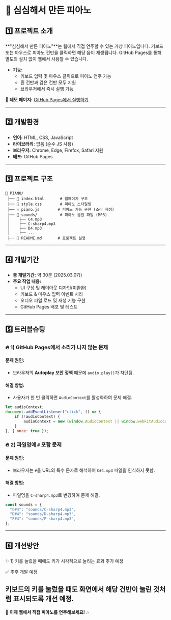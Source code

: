 # 🎹 심심해서 만든 피아노

## 1️⃣ 프로젝트 소개
**"심심해서 만든 피아노"**는 웹에서 직접 연주할 수 있는 가상 피아노입니다.
키보드 또는 마우스로 피아노 건반을 클릭하면 해당 음이 재생됩니다.
GitHub Pages를 통해 별도의 설치 없이 웹에서 사용할 수 있습니다.

- **기능:**
  - 키보드 입력 및 마우스 클릭으로 피아노 연주 가능
  - 흰 건반과 검은 건반 모두 지원
  - 브라우저에서 즉시 실행 가능

🔗 **데모 페이지:** [GitHub Pages에서 실행하기](https://arne919.github.io/piano/)

---

## 2️⃣ 개발환경
- **언어:** HTML, CSS, JavaScript
- **라이브러리:** 없음 (순수 JS 사용)
- **브라우저:** Chrome, Edge, Firefox, Safari 지원
- **배포:** GitHub Pages

---

## 3️⃣ 프로젝트 구조
```
📂 PIANO/
 ├── 📜 index.html       # 웹페이지 구조
 ├── 🎨 style.css        # 피아노 스타일링
 ├── 🎶 piano.js        # 피아노 기능 구현 (소리 재생)
 ├── 🎵 sounds/          # 피아노 음원 파일 (MP3)
 │    ├── C4.mp3
 │    ├── C-sharp4.mp3
 │    ├── D4.mp3
 │    ├── ...
 ├── 📖 README.md       # 프로젝트 설명
```

---

## 4️⃣ 개발기간
- **총 개발기간:** 약 30분 (2025.03.07))
- **주요 작업 내용:**
  - UI 구성 및 레이아웃 디자인(미완완)
  - 키보드 & 마우스 입력 이벤트 처리
  - 오디오 파일 로드 및 재생 기능 구현
  - GitHub Pages 배포 및 테스트

---

## 5️⃣ 트러블슈팅
### 🔥 1) GitHub Pages에서 소리가 나지 않는 문제
#### 문제 원인:
- 브라우저의 **Autoplay 보안 정책** 때문에 `audio.play()`가 차단됨.
#### 해결 방법:
- 사용자가 한 번 클릭하면 `AudioContext`를 활성화하여 문제 해결.

```js
let audioContext;
document.addEventListener("click", () => {
    if (!audioContext) {
        audioContext = new (window.AudioContext || window.webkitAudioContext)();
    }
}, { once: true });
```

### 🔥 2) 파일명에 `#` 포함 문제
#### 문제 원인:
- 브라우저는 `#`을 URL의 특수 문자로 해석하여 `C#4.mp3` 파일을 인식하지 못함.
#### 해결 방법:
- 파일명을 `C-sharp4.mp3`로 변경하여 문제 해결.

```js
const sounds = {
  "C#4": "sounds/C-sharp4.mp3",
  "D#4": "sounds/D-sharp4.mp3",
  "F#4": "sounds/F-sharp4.mp3",
};
```

---

## 6️⃣ 개선방안

✨ 1) 키를 눌렀을 때에도 키가 시각적으로 눌리는 효과 추가 예정

✅ 추후 개발 예정

키보드의 키를 눌렀을 때도 화면에서 해당 건반이 눌린 것처럼 표시되도록 개선 예정.
---

🚀 **이제 웹에서 직접 피아노를 연주해보세요!** 🎶

